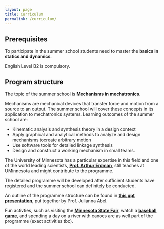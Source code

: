 ```yaml
---
layout: page
title: Curriculum
permalink: /curriculum/
---
```


## Prerequisites 

To participate in the summer school students need to master the **basics in statics and dynamics**.

English Level B2 is compulsory.

## Program structure 
The topic of the summer school is **Mechanisms in mechatronics**.

Mechanisms are mechanical devices that transfer force and motion from a source to an output. The summer school will cover these concepts in its application to mechatronics systems.
Learning outcomes of the summer school are:

- Kinematic analysis and synthesis theory in a design context
- Apply graphical and analytical methods to analyze and design mechanisms tocreate arbitrary motion
- Use software tools for detailed linkage synthesis
- Design and construct a working mechanism in small teams.

The University of Minnesota has a particular expertise in this field and one of the world leading scientists, [**Prof. Arthur Erdman**](https://cse.umn.edu/me/arthur-erdman), still teaches at UMinnesota and might contribute to the programme.

The detailed programme will be developed after sufficient students have registered and the summer school can definitely be conducted. 

An outline of the programme structure can be found in [**this ppt presentation**](assets/images/Final_Version_2025-Mechanisms_in_Minnesota.pdf), put together by Prof. Julianna Abel. 

Fun activties, such as visiting the [**Minnesota State Fair**](https://www.mnstatefair.org/), watch a [**baseball game**](https://www.mlb.com/twins), and spending a day on a river with canoes are as well part of the programme (exact activities tbc). 






